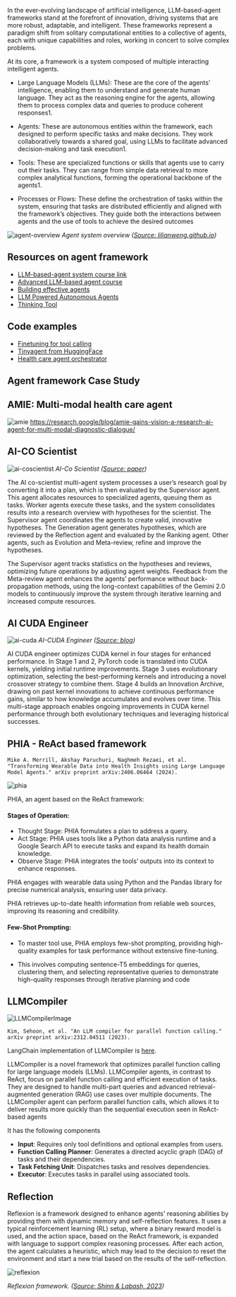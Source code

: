 In the ever-evolving landscape of artificial intelligence, LLM-based-agent frameworks stand at the forefront of innovation, driving systems that are more robust, adaptable, and intelligent. These frameworks represent a paradigm shift from solitary computational entities to a collective of agents, each with unique capabilities and roles, working in concert to solve complex problems. 

At its core, a framework is a system composed of multiple interacting intelligent agents. 

- Large Language Models (LLMs): These are the core of the agents’ intelligence, enabling them to understand and generate human language. They act as the reasoning engine for the agents, allowing them to process complex data and queries to produce coherent responses1.

- Agents: These are autonomous entities within the framework, each designed to perform specific tasks and make decisions. They work collaboratively towards a shared goal, using LLMs to facilitate advanced decision-making and task execution1.

- Tools: These are specialized functions or skills that agents use to carry out their tasks. They can range from simple data retrieval to more complex analytical functions, forming the operational backbone of the agents1.

- Processes or Flows: These define the orchestration of tasks within the system, ensuring that tasks are distributed efficiently and aligned with the framework’s objectives. They guide both the interactions between agents and the use of tools to achieve the desired outcomes

![agent-overview](/images/rlhf/agent.png)
*Agent system overview ([Source: lilianweng.github.io](https://lilianweng.github.io/posts/2023-06-23-agent/))*

## Resources on agent framework
- [LLM-based-agent system course link](https://llmagents-learning.org/f24)
- [Advanced LLM-based agent course](https://llmagents-learning.org/sp25)
- [Building effective agents](https://www.anthropic.com/research/building-effective-agents)
- [LLM Powered Autonomous Agents](https://lilianweng.github.io/posts/2023-06-23-agent/)
- [Thinking Tool](https://www.anthropic.com/engineering/claude-think-tool)

## Code examples
- [Finetuning for tool calling](https://huggingface.co/agents-course/notebooks/blob/main/bonus-unit1/bonus-unit1.ipynb)
- [Tinyagent from HuggingFace](https://github.com/huggingface/huggingface.js/blob/main/packages/mcp-client/src/utils.ts)
- [Health care agent orchestrator](https://github.com/Azure-Samples/healthcare-agent-orchestrator)

## Agent framework Case Study

## AMIE: Multi-modal health care agent
![amie](https://storage.googleapis.com/gweb-research2023-media/images/MMAMIE-4-DialogueEvalFin.width-1250.png)
https://research.google/blog/amie-gains-vision-a-research-ai-agent-for-multi-modal-diagnostic-dialogue/


## AI-CO Scientist

![ai-coscientist](/images/rlhf/co-scientist.png)
*AI-Co Scientist ([Source: paper](https://storage.googleapis.com/coscientist_paper/ai_coscientist.pdf))*

The AI co-scientist multi-agent system processes a user’s research goal by converting it into a plan, which is then evaluated by the Supervisor agent. This agent allocates resources to specialized agents, queuing them as tasks. Worker agents execute these tasks, and the system consolidates results into a research overview with hypotheses for the scientist. The Supervisor agent coordinates the agents to create valid, innovative hypotheses. The Generation agent generates hypotheses, which are reviewed by the Reflection agent and evaluated by the Ranking agent. Other agents, such as Evolution and Meta-review, refine and improve the hypotheses.

The Supervisor agent tracks statistics on the hypotheses and reviews, optimizing future operations by adjusting agent weights. Feedback from the Meta-review agent enhances the agents’ performance without back-propagation methods, using the long-context capabilities of the Gemini 2.0 models to continuously improve the system through iterative learning and increased compute resources.

## AI CUDA Engineer

![ai-cuda](/images/rlhf/ai-cuda-engineer.png)
*AI-CUDA Engineer ([Source: blog](https://sakana.ai/ai-cuda-engineer/))*

AI CUDA engineer optimizes CUDA kernel in four stages for enhanced performance. In Stage 1 and 2, PyTorch code is translated into CUDA kernels, yielding initial runtime improvements. Stage 3 uses evolutionary optimization, selecting the best-performing kernels and introducing a novel crossover strategy to combine them. Stage 4 builds an Innovation Archive, drawing on past kernel innovations to achieve continuous performance gains, similar to how knowledge accumulates and evolves over time. This multi-stage approach enables ongoing improvements in CUDA kernel performance through both evolutionary techniques and leveraging historical successes.

## PHIA - ReAct based framework
```
Mike A. Merrill, Akshay Paruchuri, Naghmeh Rezaei, et al. "Transforming Wearable Data into Health Insights using Large Language Model Agents." arXiv preprint arXiv:2406.06464 (2024).
```
![phia](/images/rlhf/IMG_4231.png)

PHIA, an agent based on the ReAct framework:
#### Stages of Operation:
- Thought Stage: PHIA formulates a plan to address a query.
- Act Stage: PHIA uses tools like a Python data analysis runtime and a Google Search API to execute tasks and expand its health domain knowledge.
- Observe Stage: PHIA integrates the tools’ outputs into its context to enhance responses.

PHIA engages with wearable data using Python and the Pandas library for precise numerical analysis, ensuring user data privacy.

PHIA retrieves up-to-date health information from reliable web sources, improving its reasoning and credibility.

#### Few-Shot Prompting:
- To master tool use, PHIA employs few-shot prompting, providing high-quality examples for task performance without extensive fine-tuning.

- This involves computing sentence-T5 embeddings for queries, clustering them, and selecting representative queries to demonstrate high-quality responses through iterative planning and code

## LLMCompiler 
![LLMCompilerImage](/images/rlhf/llmcompiler.png)

```
Kim, Sehoon, et al. "An LLM compiler for parallel function calling." arXiv preprint arXiv:2312.04511 (2023).
```

LangChain implementation of LLMCompiler is [here](https://langchain-ai.github.io/langgraph/tutorials/llm-compiler/LLMCompiler/). 


LLMCompiler is a novel framework that optimizes parallel function calling for large language models (LLMs). LLMCompiler agents, in contrast to ReAct, focus on parallel function calling and efficient execution of tasks. They are designed to handle multi-part queries and advanced retrieval-augmented generation (RAG) use cases over multiple documents. The LLMCompiler agent can perform parallel function calls, which allows it to deliver results more quickly than the sequential execution seen in ReAct-based agents

It has the following components
- **Input**: Requires only tool definitions and optional examples from users.
- **Function Calling Planner**: Generates a directed acyclic graph (DAG) of tasks and their dependencies.
- **Task Fetching Unit**: Dispatches tasks and resolves dependencies.
- **Executor**: Executes tasks in parallel using associated tools.

## Reflection

Reflexion is a framework designed to enhance agents' reasoning abilities by providing them with dynamic memory and self-reflection features. It uses a typical reinforcement learning (RL) setup, where a binary reward model is used, and the action space, based on the ReAct framework, is expanded with language to support complex reasoning processes. After each action, the agent calculates a heuristic, which may lead to the decision to reset the environment and start a new trial based on the results of the self-reflection.

![reflexion](/images/rlhf/reflexion.png)

*Reflexion framework. ([Source: Shinn & Labash, 2023](https://arxiv.org/abs/2303.11366))*



